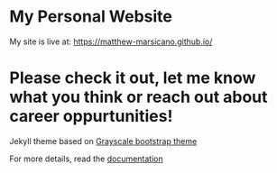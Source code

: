 My Personal Website
=========================
My site is live at: https://matthew-marsicano.github.io/

Please check it out, let me know what you think or reach out about career oppurtunities!
=========================
Jekyll theme based on [Grayscale bootstrap theme ](http://ironsummitmedia.github.io/startbootstrap-grayscale/)

For more details, read the [documentation](http://jekyllrb.com/)
